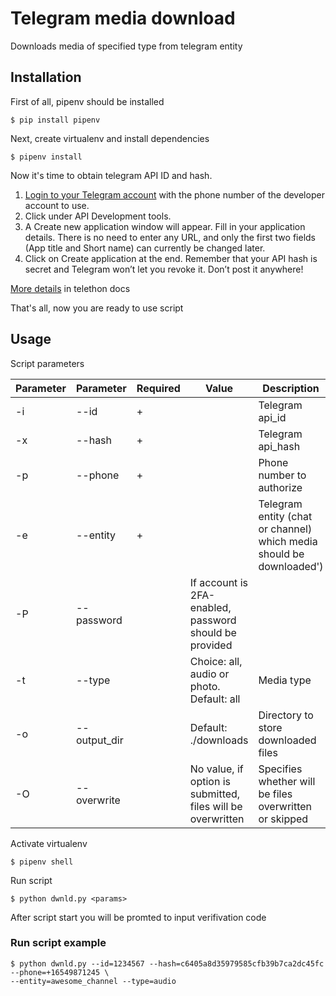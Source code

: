 # Telegram media download
Downloads media of specified type from telegram entity

## Installation

First of all, pipenv should be installed
    
    $ pip install pipenv
    
Next, create virtualenv and install dependencies

    $ pipenv install
    
Now it's time to obtain telegram API ID and hash. 

1. [Login to your Telegram account](https://my.telegram.org/) with the phone number of the developer account to use.
1. Click under API Development tools.
1. A Create new application window will appear. Fill in your application details. There is no need to enter any URL, and only the first two fields (App title and Short name) can currently be changed later.
1. Click on Create application at the end. Remember that your API hash is secret and Telegram won’t let you revoke it. Don’t post it anywhere!

[More details](https://docs.telethon.dev/en/latest/basic/signing-in.html) in telethon docs 

    
That's all, now you are ready to use script

## Usage
Script parameters

Parameter|Parameter|Required|Value|Description
---------|---------|--------|-----|-----------
-i|--id|+| |Telegram api_id
-x|--hash|+| |Telegram api_hash
-p|--phone|+| |Phone number to authorize
-e|--entity|+| |Telegram entity (chat or channel) which media should be downloaded')
-P|--password| |If account is 2FA-enabled, password should be provided
-t|--type| |Choice: all, audio or photo. Default: all|Media type
-o|--output_dir| |Default: ./downloads|Directory to store downloaded files
-O|--overwrite| |No value, if option is submitted, files will be overwritten|Specifies whether will be files overwritten or skipped

Activate virtualenv
    
    $ pipenv shell
    
Run script

    $ python dwnld.py <params>
    
After script start you will be promted to input verifivation code
  
### Run script example
    
    $ python dwnld.py --id=1234567 --hash=c6405a8d35979585cfb39b7ca2dc45fc --phone=+16549871245 \
    --entity=awesome_channel --type=audio

